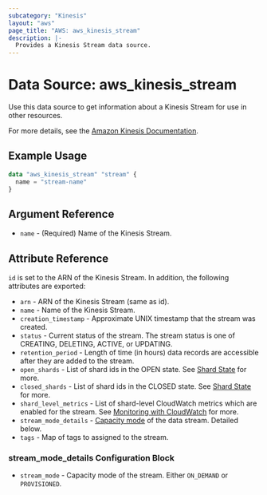 ```yaml
---
subcategory: "Kinesis"
layout: "aws"
page_title: "AWS: aws_kinesis_stream"
description: |-
  Provides a Kinesis Stream data source.
---
```


# Data Source: aws_kinesis_stream

Use this data source to get information about a Kinesis Stream for use in other
resources.

For more details, see the [Amazon Kinesis Documentation][1].

## Example Usage

```terraform
data "aws_kinesis_stream" "stream" {
  name = "stream-name"
}
```

## Argument Reference

* `name` - (Required) Name of the Kinesis Stream.

## Attribute Reference

`id` is set to the ARN of the Kinesis Stream. In addition, the following attributes
are exported:

* `arn` - ARN of the Kinesis Stream (same as id).
* `name` - Name of the Kinesis Stream.
* `creation_timestamp` - Approximate UNIX timestamp that the stream was created.
* `status` - Current status of the stream. The stream status is one of CREATING, DELETING, ACTIVE, or UPDATING.
* `retention_period` - Length of time (in hours) data records are accessible after they are added to the stream.
* `open_shards` - List of shard ids in the OPEN state. See [Shard State][2] for more.
* `closed_shards` - List of shard ids in the CLOSED state. See [Shard State][2] for more.
* `shard_level_metrics` - List of shard-level CloudWatch metrics which are enabled for the stream. See [Monitoring with CloudWatch][3] for more.
* `stream_mode_details` - [Capacity mode][4] of the data stream. Detailed below.
* `tags` - Map of tags to assigned to the stream.

### stream_mode_details Configuration Block

* `stream_mode` - Capacity mode of the stream. Either `ON_DEMAND` or `PROVISIONED`.

[1]: https://aws.amazon.com/documentation/kinesis/
[2]: https://docs.aws.amazon.com/streams/latest/dev/kinesis-using-sdk-java-after-resharding.html#kinesis-using-sdk-java-resharding-data-routing
[3]: https://docs.aws.amazon.com/streams/latest/dev/monitoring-with-cloudwatch.html
[4]: https://docs.aws.amazon.com/streams/latest/dev/how-do-i-size-a-stream.html
